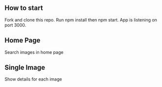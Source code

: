 ## How to start
Fork and clone this repo. Run npm install then npm start. App is listening on port 3000.
## Home Page
Search images in home page

## Single Image
Show details for each image


